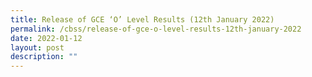 ```yaml
---
title: Release of GCE ‘O’ Level Results (12th January 2022)
permalink: /cbss/release-of-gce-o-level-results-12th-january-2022
date: 2022-01-12
layout: post
description: ""
---
```

